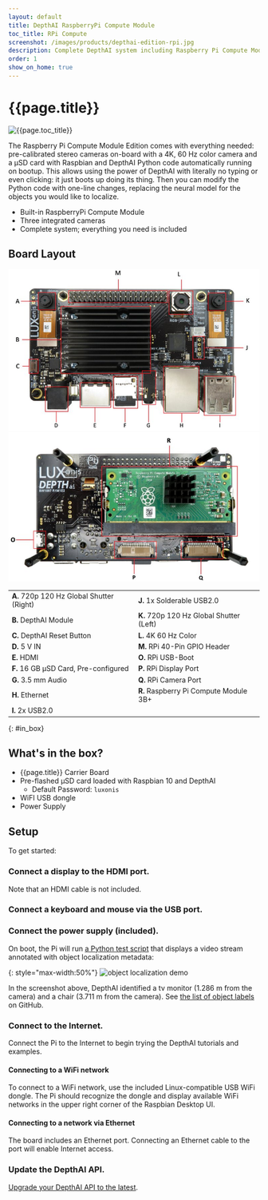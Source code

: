 ```yaml
---
layout: default
title: DepthAI RaspberryPi Compute Module
toc_title: RPi Compute
screenshot: /images/products/depthai-edition-rpi.jpg
description: Complete DepthAI system including Raspberry Pi Compute Module, microSD card pre-loaded with Raspbian 10 and DepthAI Python interface.
order: 1
show_on_home: true
---
```


# {{page.title}}

![{{page.toc_title}}]({{page.screenshot}})

The Raspberry Pi Compute Module Edition comes with everything needed: pre-calibrated stereo cameras on-board with a 4K, 60 Hz color camera and a µSD card with Raspbian and DepthAI Python code automatically running on bootup. This allows using the power of DepthAI with literally no typing or even clicking: it just boots up doing its thing. Then you can modify the Python code with one-line changes, replacing the neural model for the objects you would like to localize.

* Built-in RaspberryPi Compute Module
* Three integrated cameras
* Complete system; everything you need is included

## Board Layout

![1097 top](/images/products/labeled/1097_top.jpg)
![1097 bottom](/images/products/labeled/1097_bottom.jpg)


<table class="table table-sm">
<tbody>
<tr>
<td><strong>A.</strong> 720p 120 Hz Global Shutter (Right)</td><td><strong>J.</strong> 1x Solderable USB2.0</td></tr>
<tr>
<td><strong>B.</strong> DepthAI Module</td><td><strong>K.</strong> 720p 120 Hz Global Shutter (Left)</td></tr>
<tr>
<td><strong>C.</strong> DepthAI Reset Button</td><td><strong>L.</strong> 4K 60 Hz Color</td></tr>
<tr>
<td><strong>D.</strong> 5 V IN</td><td><strong>M.</strong> RPi 40-Pin GPIO Header</td></tr>
<tr>
<td><strong>E.</strong> HDMI</td><td><strong>O.</strong> RPi USB-Boot</td></tr>
<tr>
<td><strong>F.</strong> 16 GB µSD Card, Pre-configured</td><td><strong>P.</strong> RPi Display Port</td></tr>
<tr>
<td><strong>G.</strong> 3.5 mm Audio</td><td><strong>Q.</strong> RPi Camera Port</td></tr>
<tr>
<td><strong>H.</strong> Ethernet</td><td><strong>R.</strong> Raspberry Pi Compute Module 3B+</td></tr>
<tr>
<td><strong>I.</strong> 2x USB2.0</td></tr>
</tbody>
</table>

{: #in_box}
## What's in the box?

* {{page.title}} Carrier Board
* Pre-flashed µSD card loaded with Raspbian 10 and DepthAI
  * Default Password: `luxonis`
* WiFI USB dongle
* Power Supply

## Setup

To get started:

<h3 class="step js-toc-ignore" data-toc-title="Connect a display" id="connect_display">
  <span></span>
  Connect a display to the HDMI port.
</h3>

Note that an HDMI cable is not included.

<h3 class="step js-toc-ignore" data-toc-title="Connect keyboard and mouse" id="connect_mouse_keyboard"><span></span> Connect a keyboard and mouse via the USB port.</h3>
<h3 class="step js-toc-ignore" data-toc-title="Connect Power" id="connect_power"><span></span> Connect the power supply (included).</h3>

On boot, the Pi will run [a Python test script](https://github.com/luxonis/depthai-python-extras/blob/master/test.py) that displays a video stream annotated with object localization metadata:

{: style="max-width:50%"}
![object localization demo](/images/object_localization.png)

In the screenshot above, DepthAI identified a tv monitor (1.286 m from the camera) and a chair (3.711 m from the camera). See [the list of object labels](https://github.com/luxonis/depthai-python-extras/blob/master/resources/nn/object_detection_4shave/labels_for_mobilenet_ssd.txt) on GitHub.

<h3 class="step js-toc-ignore" data-toc-title="Connect Internet" id="connect_internet"><span></span> Connect to the Internet.</h3>

Connect the Pi to the Internet to begin trying the DepthAI tutorials and examples.

#### Connecting to a WiFi network

To connect to a WiFi network, use the included Linux-compatible USB WiFi dongle. The Pi should recognize the dongle and display available WiFi networks in the upper right corner of the Raspbian Desktop UI.

#### Connecting to a network via Ethernet

The board includes an Ethernet port. Connecting an Ethernet cable to the port will enable Internet access.

<h3 class="step js-toc-ignore" data-toc-title="Update DepthAI API" id="update_api"><span></span> Update the DepthAI API.</h3>

[Upgrade your DepthAI API to the latest](/api#upgrade).
